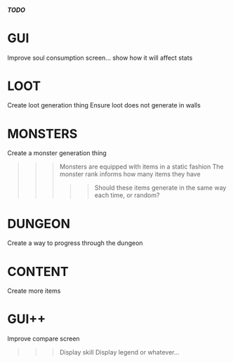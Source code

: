##### TODO ######

# GUI

Improve soul consumption screen... show how it will affect stats

# LOOT

Create loot generation thing
Ensure loot does not generate in walls

# MONSTERS

Create a monster generation thing
>>> Monsters are equipped with items in a static fashion
>>> The monster rank informs how many items they have
>>>>> Should these items generate in the same way each time, or random?

# DUNGEON

Create a way to progress through the dungeon


# CONTENT

Create more items

# GUI++

Improve compare screen
>>> Display skill
>>> Display legend or whatever...